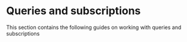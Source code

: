 # Queries and subscriptions

This section contains the following guides on working with queries and subscriptions
